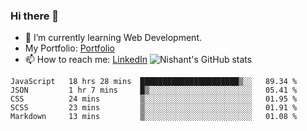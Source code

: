 ### Hi there 👋

<!--
**phoenixx1/phoenixx1** is a ✨ _special_ ✨ repository because its `README.md` (this file) appears on your GitHub profile.

Here are some ideas to get you started:

- 🔭 I’m currently working on ...
- 🌱 I’m currently learning ...
- 👯 I’m looking to collaborate on ...
- 🤔 I’m looking for help with ...
- 💬 Ask me about ...
- 📫 How to reach me: ...
- 😄 Pronouns: ...
- ⚡ Fun fact: ...
-->
- 🌱 I’m currently learning Web Development.
- My Portfolio: [Portfolio](https://phoenixx1.github.io/)
- 📫 How to reach me: [LinkedIn](https://www.linkedin.com/in/nishant-saxena-2609/)
![Nishant's GitHub stats](https://github-readme-stats.vercel.app/api?username=phoenixx1&count_private=true)   
<!--START_SECTION:waka-->
```text
JavaScript   18 hrs 28 mins  ██████████████████████▒░░   89.34 % 
JSON         1 hr 7 mins     █▒░░░░░░░░░░░░░░░░░░░░░░░   05.41 % 
CSS          24 mins         ▒░░░░░░░░░░░░░░░░░░░░░░░░   01.95 % 
SCSS         23 mins         ▒░░░░░░░░░░░░░░░░░░░░░░░░   01.91 % 
Markdown     13 mins         ▒░░░░░░░░░░░░░░░░░░░░░░░░   01.08 % 
```
<!--END_SECTION:waka-->
